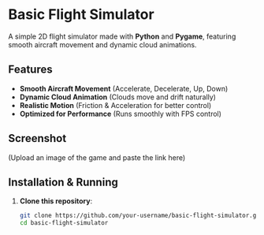 # Basic Flight Simulator

A simple 2D flight simulator made with **Python** and **Pygame**, featuring smooth aircraft movement and dynamic cloud animations.

## Features
-  **Smooth Aircraft Movement** (Accelerate, Decelerate, Up, Down)
-  **Dynamic Cloud Animation** (Clouds move and drift naturally)
-  **Realistic Motion** (Friction & Acceleration for better control)
-  **Optimized for Performance** (Runs smoothly with FPS control)

## Screenshot
(Upload an image of the game and paste the link here)

## Installation & Running
1. **Clone this repository**:
   ```bash
   git clone https://github.com/your-username/basic-flight-simulator.git
   cd basic-flight-simulator

